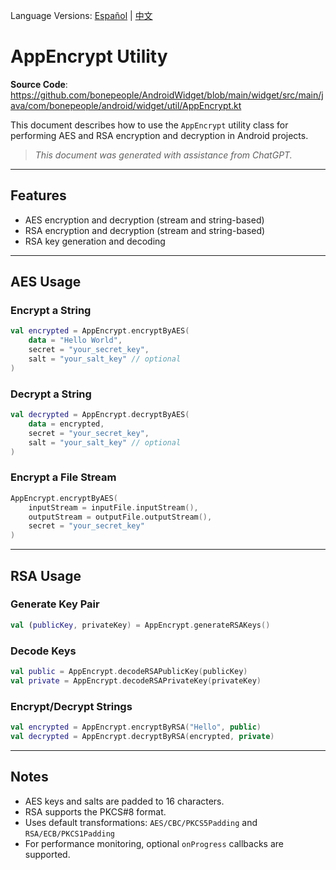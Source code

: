 Language Versions: [Español](./README.es-ES.md) | [中文](./README.zh-CN.md)

# AppEncrypt Utility

**Source Code**: https://github.com/bonepeople/AndroidWidget/blob/main/widget/src/main/java/com/bonepeople/android/widget/util/AppEncrypt.kt

This document describes how to use the `AppEncrypt` utility class for performing AES and RSA encryption and decryption in Android projects.

> *This document was generated with assistance from ChatGPT.*

---

## Features

* AES encryption and decryption (stream and string-based)
* RSA encryption and decryption (stream and string-based)
* RSA key generation and decoding

---

## AES Usage

### Encrypt a String

```kotlin
val encrypted = AppEncrypt.encryptByAES(
    data = "Hello World",
    secret = "your_secret_key",
    salt = "your_salt_key" // optional
)
```

### Decrypt a String

```kotlin
val decrypted = AppEncrypt.decryptByAES(
    data = encrypted,
    secret = "your_secret_key",
    salt = "your_salt_key" // optional
)
```

### Encrypt a File Stream

```kotlin
AppEncrypt.encryptByAES(
    inputStream = inputFile.inputStream(),
    outputStream = outputFile.outputStream(),
    secret = "your_secret_key"
)
```

---

## RSA Usage

### Generate Key Pair

```kotlin
val (publicKey, privateKey) = AppEncrypt.generateRSAKeys()
```

### Decode Keys

```kotlin
val public = AppEncrypt.decodeRSAPublicKey(publicKey)
val private = AppEncrypt.decodeRSAPrivateKey(privateKey)
```

### Encrypt/Decrypt Strings

```kotlin
val encrypted = AppEncrypt.encryptByRSA("Hello", public)
val decrypted = AppEncrypt.decryptByRSA(encrypted, private)
```

---

## Notes

* AES keys and salts are padded to 16 characters.
* RSA supports the PKCS#8 format.
* Uses default transformations: `AES/CBC/PKCS5Padding` and `RSA/ECB/PKCS1Padding`
* For performance monitoring, optional `onProgress` callbacks are supported.